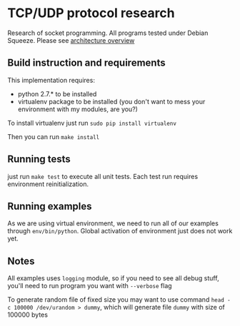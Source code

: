 TCP/UDP protocol research
========================================

Research of socket programming. All programs tested under Debian Squeeze. Please see [architecture overview](blob/master/Architecture.md)

## Build instruction and requirements
This implementation requires:
* python 2.7.* to be installed
* virtualenv package to be installed (you don't want to mess your environment with my modules, are you?)

To install virtualenv just run
 `sudo pip install virtualenv`

Then you can run `make install`

## Running tests
just run `make test` to execute all unit tests. Each test run requires environment reinitialization.

## Running examples
As we are using virtual environment, we need to run all of our examples through `env/bin/python`. Global activation of environment just does not work yet.

## Notes
All examples uses ``logging`` module, so if you need to see all debug stuff, you'll need to run program you want with ``--verbose`` flag

To generate random file of fixed size you may want to use command `head -c 100000 /dev/urandom > dummy`, which will generate file `dummy` with size of 100000 bytes